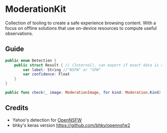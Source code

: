 # ModerationKit

Collection of tooling to create a safe experience browsing content. With a focus on offline solutions that use on-device resources to compute useful observations.

## Guide

```swift
public enum Detection {
    public struct Result { // (Internal), can export if exact data is required
        var label: String //"NSFW" or "SFW"
        var confidence: Float
    }
}

public func check(_ image: ModerationImage, for kind: Moderation.Kind) async -> Bool {
```

## Credits

- Yahoo's detection for [OpenNSFW](https://github.com/yahoo/open_nsfw) 
- bhky's keras version https://github.com/bhky/opennsfw2
